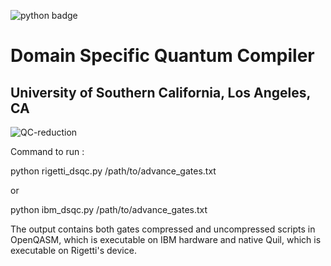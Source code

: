 ![python badge](https://img.shields.io/badge/python-3.4%2C%203.5%2C%203.6-brightgreen.svg)
# Domain Specific Quantum Compiler 
## University of Southern California, Los Angeles, CA 

![QC-reduction](https://github.com/sgulania/DSQC/blob/master/Qcircuit.gif)

Command to run :

python rigetti_dsqc.py /path/to/advance_gates.txt

or 

python ibm_dsqc.py /path/to/advance_gates.txt


The output contains both gates compressed and uncompressed scripts in OpenQASM, which is executable on IBM hardware and native Quil, which is executable on Rigetti's device.
